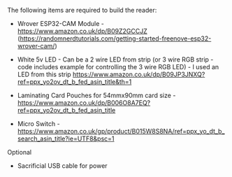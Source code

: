 The following items are required to build the reader:
  
- Wrover ESP32-CAM Module  - https://www.amazon.co.uk/dp/B09Z2GCCJZ  (https://randomnerdtutorials.com/getting-started-freenove-esp32-wrover-cam/)
  
- White 5v LED - Can be a 2 wire LED from strip (or 3 wire RGB strip - code includes example for controlling the 3 wire RGB LED) - I used an LED from this strip https://www.amazon.co.uk/dp/B09JP3JNXQ?ref=ppx_yo2ov_dt_b_fed_asin_title&th=1  

- Laminating Card Pouches for 54mmx90mm card size - https://www.amazon.co.uk/dp/B006O8A7EQ?ref=ppx_yo2ov_dt_b_fed_asin_title

- Micro Switch - https://www.amazon.co.uk/gp/product/B015W8S8NA/ref=ppx_yo_dt_b_search_asin_title?ie=UTF8&psc=1

Optional  
  
- Sacrificial USB cable for power


